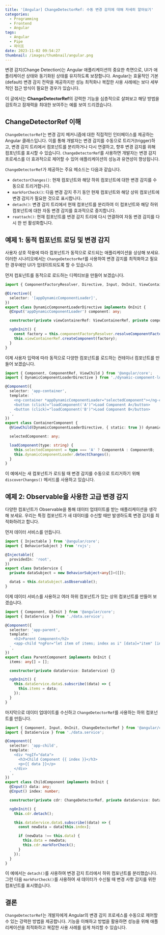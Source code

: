 ```yaml
---
title: '[Angular] ChangeDetectorRef: 수동 변경 감지에 대해 자세히 알아보기'
categories:
  - Programming
  - Frontend
  - Angular
tags:
  - Angular
  - Pipe
  - 파이프
date: 2023-11-02 09:54:27
thumbnail: /images/thumbnail/angular.png
---
```


변경 감지(Change Detection)는 Angular 애플리케이션의 중요한 측면으로, UI가 애플리케이션 상태와 동기화된 상태를 유지하도록 보장합니다. Angular는 효율적인 기본(default) 변경 감지 전략을 제공하지만 성능 최적화나 복잡한 사용 사례에는 보다 세부적인 접근 방식이 필요한 경우가 있습니다.

이 글에서는 **ChangeDetectorRef**의 강력한 기능을 심층적으로 살펴보고 해당 방법을 검토하고 잠재력을 최대한 보여주는 예를 보여 드리겠습니다.

## ChangeDetectorRef 이해

`ChangeDetectorRef`는 변경 감지 메커니즘에 대한 직접적인 인터페이스를 제공하는 Angular 클래스입니다. 이를 통해 개발자는 변경 감지를 수동으로 트리거(trigger)하고, 변경 감지 트리에서 컴포넌트를 분리하거나 다시 연결하고, 향후 변경 감지를 위해 컴포넌트를 표시할 수 있습니다. `ChangeDetectorRef`를 사용하면 개발자는 변경 감지 프로세스를 더 효과적으로 제어할 수 있어 애플리케이션의 성능과 유연성이 향상됩니다.

`ChangeDetectorRef`가 제공하는 주요 메소드는 다음과 같습니다.

- `detectorChanges()`: 현재 컴포넌트와 해당 하위 컴포넌트에 대한 변경 감지를 수동으로 트리거합니다.
- `markForCheck()`: 다음 변경 감지 주기 동안 현재 컴포넌트와 해당 상위 컴포넌트에 변경 감지가 필요한 것으로 표시합니다.
- `detach()`: 변경 감지 트리에서 현재 컴포넌트를 분리하여 이 컴포넌트와 해당 하위 컴포넌트에 대한 자동 변경 감지를 효과적으로 중지합니다.
- `reattach()`: 현재 컴포넌트를 변경 감지 트리에 다시 연결하여 자동 변경 감지를 다시 한 번 활성화합니다.

## 예제 1: 동적 컴포넌트 로딩 및 변경 감지

사용자 상호 작용에 따라 컴포넌트가 동적으로 로드되는 애플리케이션을 상상해 보세요. 이러한 시나리오에서는 `ChangeDetectorRef`를 사용하여 변경 감지를 최적화하고 필요한 경우에만 UI가 업데이트되도록 할 수 있습니다.

먼저 컴포넌트를 동적으로 로드하는 디렉티브을 만들어 보겠습니다.

```ts
import { ComponentFactoryResolver, Directive, Input, OnInit, ViewContainerRef } from '@angular/core';

@Directive({
  selector: '[appDynamicComponentLoader]',
})
export class DynamicComponentLoaderDirective implements OnInit {
  @Input('appDynamicComponentLoader') component: any;

  constructor(private viewContainerRef: ViewContainerRef, private componentFactoryResolver: ComponentFactoryResolver) {}

  ngOnInit() {
    const factory = this.componentFactoryResolver.resolveComponentFactory(this.component);
    this.viewContainerRef.createComponent(factory);
  }
}
```

이제 사용자 입력에 따라 동적으로 다양한 컴포넌트를 로드하는 컨테이너 컴포넌트를 만들어 보겠습니다.

```ts
import { Component, ComponentRef, ViewChild } from '@angular/core';
import { DynamicComponentLoaderDirective } from './dynamic-component-loader.directive';

@Component({
  selector: 'app-container',
  template: `
    <ng-container *appDynamicComponentLoader="selectedComponent"></ng-container>
    <button (click)="loadComponent('A')">Load Component A</button>
    <button (click)="loadComponent('B')">Load Component B</button>
  `,
})
export class ContainerComponent {
  @ViewChild(DynamicComponentLoaderDirective, { static: true }) dynamicComponentLoader: DynamicComponentLoaderDirective;

  selectedComponent: any;

  loadComponent(type: string) {
    this.selectedComponent = type === 'A' ? ComponentA : ComponentB;
    this.dynamicComponentLoader.detectChanges();
  }
}
```

이 예에서는 새 컴포넌트가 로드될 때 변경 감지를 수동으로 트리거하기 위해 `discoverChanges()` 메서드를 사용하고 있습니다.

## 예제 2: Observable을 사용한 고급 변경 감지

다양한 컴포넌트가 Observable을 통해 데이터 업데이트를 받는 애플리케이션을 생각해 보세요. 우리는 특정 컴포넌트가 새 데이터를 수신할 때만 발생하도록 변경 감지를 최적화하려고 합니다.

먼저 데이터 서비스를 만듭니다.

```ts
import { Injectable } from '@angular/core';
import { BehaviorSubject } from 'rxjs';

@Injectable({
  providedIn: 'root',
})
export class DataService {
  private dataSubject = new BehaviorSubject<any[]>([]);

  data$ = this.dataSubject.asObservable();
}
```

이제 데이터 서비스를 사용하고 여러 하위 컴포넌트가 있는 상위 컴포넌트를 만들어 보겠습니다.

```ts
import { Component, OnInit } from '@angular/core';
import { DataService } from './data.service';

@Component({
  selector: 'app-parent',
  template: `
    <h2>Parent Component</h2>
    <app-child *ngFor="let item of items; index as i" [data]="item" [index]="i"></app-child>
  `,
})
export class ParentComponent implements OnInit {
  items: any[] = [];

  constructor(private dataService: DataService) {}

  ngOnInit() {
    this.dataService.data$.subscribe((data) => {
      this.items = data;
    });
  }
}
```

마지막으로 데이터 업데이트를 수신하고 `ChangeDetectorRef`를 사용하는 하위 컴포넌트를 만듭니다.

```ts
import { Component, Input, OnInit, ChangeDetectorRef } from '@angular/core';
import { DataService } from './data.service';

@Component({
  selector: 'app-child',
  template: `
    <div *ngIf="data">
      <h3>Child Component {{ index }}</h3>
      <p>{{ data }}</p>
    </div>
  `,
})
export class ChildComponent implements OnInit {
  @Input() data: any;
  @Input() index: number;

  constructor(private cdr: ChangeDetectorRef, private dataService: DataService) {}

  ngOnInit() {
    this.cdr.detach();

    this.dataService.data$.subscribe((data) => {
      const newData = data[this.index];

      if (newData !== this.data) {
        this.data = newData;
        this.cdr.markForCheck();
      }
    });
  }
}
```

이 예에서는 `detach()`를 사용하여 변경 감지 트리에서 하위 컴포넌트를 분리했습니다. 그런 다음 `markForCheck()`를 사용하여 새 데이터가 수신될 때 변경 사항 감지를 위한 컴포넌트를 표시했습니다.

## 결론

`ChangeDetectorRef`는 개발자에게 Angular의 변경 감지 프로세스를 수동으로 제어할 수 있는 강력한 방법을 제공합니다. 기능을 이해하고 방법을 활용하면 성능을 위해 애플리케이션을 최적화하고 복잡한 사용 사례를 쉽게 처리할 수 있습니다.
